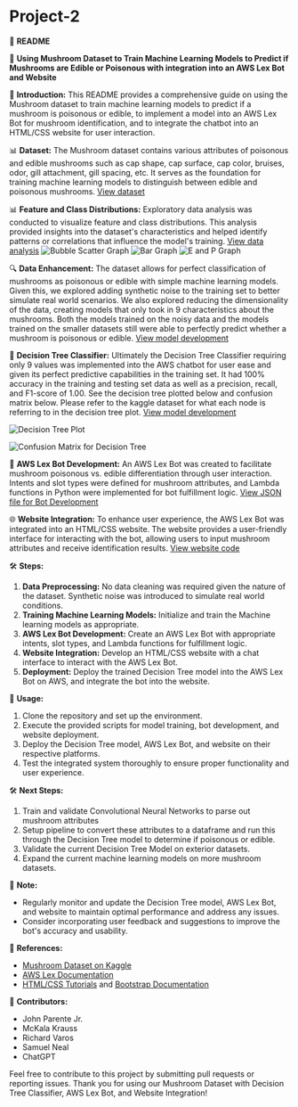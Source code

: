 # Project-2
🍄 **README**

🌟 **Using Mushroom Dataset to Train Machine Learning Models to Predict if Mushrooms are Edible or Poisonous with integration into an AWS Lex Bot and Website**

📝 **Introduction:**
This README provides a comprehensive guide on using the Mushroom dataset to train machine learning models to predict if a mushroom is poisonous or edible, to implement a model into an AWS Lex Bot for mushroom identification, and to integrate the chatbot into an HTML/CSS website for user interaction.

📊 **Dataset:**
The Mushroom dataset contains various attributes of poisonous and edible mushrooms such as cap shape, cap surface, cap color, bruises, odor, gill attachment, gill spacing, etc. It serves as the foundation for training machine learning models to distinguish between edible and poisonous mushrooms.
[View dataset](/Resources/mushrooms.csv.ipynb)

📊 **Feature and Class Distributions:**
Exploratory data analysis was conducted to visualize feature and class distributions. This analysis provided insights into the dataset's characteristics and helped identify patterns or correlations that influence the model's training.
[View data analysis](/Data_Analysis.ipynb)
![Bubble Scatter Graph](/Images/bubble%20graph.png)
![Bar Graph](/Images/cute%20feat%20dist%20bar.png)
![E and P Graph](/Project-2/Images/bar%20graph.png)

🔍 **Data Enhancement:**
The dataset allows for perfect classification of mushrooms as poisonous or edible with simple machine learning models. Given this, we explored adding synthetic noise to the training set to better simulate real world scenarios. We also explored reducing the dimensionality of the data, creating models that only took in 9 characteristics about the mushrooms. Both the models trained on the noisy data and the models trained on the smaller datasets still were able to perfectly predict whether a mushroom is poisonous or edible. 
[View model development](/Model_Development.ipynb)

🌲 **Decision Tree Classifier:**
Ultimately the Decision Tree Classifier requiring only 9 values was implemented into the AWS chatbot for user ease and given its perfect predictive capabilities in the training set. It had 100% accuracy in the training and testing set data as well as a precision, recall, and F1-score of 1.00. See the decision tree plotted below and confusion matrix below. Please refer to the kaggle dataset for what each node is referring to in the decision tree plot. 
[View model development](/Model_Development.ipynb)

![Decision Tree Plot](/Images/Mushrooms_simplified_decision_tree.png)

![Confusion Matrix for Decision Tree](/Images/Confusion_matrix_decision_tree.png)

💬 **AWS Lex Bot Development:**
An AWS Lex Bot was created to facilitate mushroom poisonous vs. edible differentiation through user interaction. Intents and slot types were defined for mushroom attributes, and Lambda functions in Python were implemented for bot fulfillment logic. 
[View JSON file for Bot Development](/JASON%20bot)

🌐 **Website Integration:**
To enhance user experience, the AWS Lex Bot was integrated into an HTML/CSS website. The website provides a user-friendly interface for interacting with the bot, allowing users to input mushroom attributes and receive identification results.
[View website code](/web_page_fungi.html)

🛠️ **Steps:**
1. **Data Preprocessing:** No data cleaning was required given the nature of the dataset. Synthetic noise was introduced to simulate real world conditions.
2. **Training Machine Learning Models:** Initialize and train the Machine learning models as appropriate.
3. **AWS Lex Bot Development:** Create an AWS Lex Bot with appropriate intents, slot types, and Lambda functions for fulfillment logic.
4. **Website Integration:** Develop an HTML/CSS website with a chat interface to interact with the AWS Lex Bot.
5. **Deployment:** Deploy the trained Decision Tree model into the AWS Lex Bot on AWS, and integrate the bot into the website. 

🚀 **Usage:**
1. Clone the repository and set up the environment.
2. Execute the provided scripts for model training, bot development, and website deployment.
3. Deploy the Decision Tree model, AWS Lex Bot, and website on their respective platforms.
4. Test the integrated system thoroughly to ensure proper functionality and user experience.

🛠️ **Next Steps:**
1. Train and validate Convolutional Neural Networks to parse out mushroom 
attributes
2. Setup pipeline to convert these attributes to a dataframe and run this
through the Decision Tree model to determine if poisonous or edible. 
3. Validate the current Decision Tree Model on exterior datasets. 
4. Expand the current machine learning models on more mushroom datasets. 

📌 **Note:**
- Regularly monitor and update the Decision Tree model, AWS Lex Bot, and website to maintain optimal performance and address any issues.
- Consider incorporating user feedback and suggestions to improve the bot's accuracy and usability.

🔗 **References:**
- [Mushroom Dataset on Kaggle](https://www.kaggle.com/uciml/mushroom-classification)
- [AWS Lex Documentation](https://docs.aws.amazon.com/lex/index.html)
- [HTML/CSS Tutorials](https://www.w3schools.com/html/) and [Bootstrap Documentation](https://getbootstrap.com/docs/5.0/getting-started/introduction/)

🙌 **Contributors:**
- John Parente Jr. 
- McKala Krauss
- Richard Varos
- Samuel Neal
- ChatGPT

Feel free to contribute to this project by submitting pull requests or reporting issues. Thank you for using our Mushroom Dataset with Decision Tree Classifier, AWS Lex Bot, and Website Integration!
